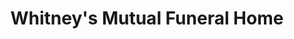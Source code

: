 ---
title: "Whitney's Mutual Funeral Home"
url: /athens/whitneys-mutual-funeral-home/
shop: Bestattungen
---
